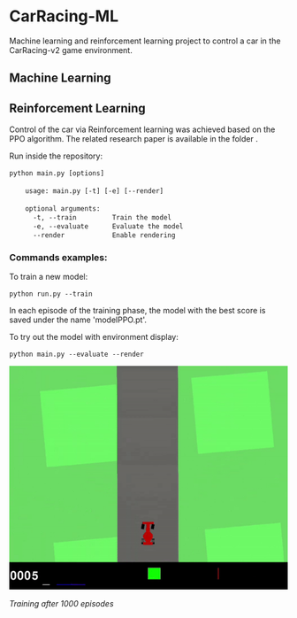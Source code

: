 # CarRacing-ML
Machine learning and reinforcement learning project to control a car in the CarRacing-v2 game environment.

## Machine Learning

## Reinforcement Learning

Control of the car via Reinforcement learning was achieved based on the PPO algorithm. The related research paper is available in the folder .

Run inside the repository:

    python main.py [options]

        usage: main.py [-t] [-e] [--render]

        optional arguments:
          -t, --train         Train the model
          -e, --evaluate      Evaluate the model
          --render            Enable rendering

### Commands examples:

To train a new model:
```
python run.py --train
```
In each episode of the training phase, the model with the best score is saved under the name 'modelPPO.pt'.

To try out the model with environment display:
```
python main.py --evaluate --render
``` 
![After 1000 episodes](assets/episodes1000.gif)

_Training after 1000 episodes_
